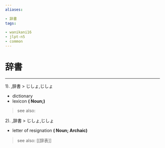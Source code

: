 ```yaml
---
aliases:
    
- 辞書
tags:
    
- wanikani16
- jlpt-n5
- common
---
```


# 辞書
---
1).
,辞書 > じしょ,じしょ

- dictionary
- lexicon
**( Noun;)**
> see also: 
            
2).
,辞書 > じしょ,じしょ

- letter of resignation
**( Noun; Archaic)**
> see also:  [[辞表]]
            